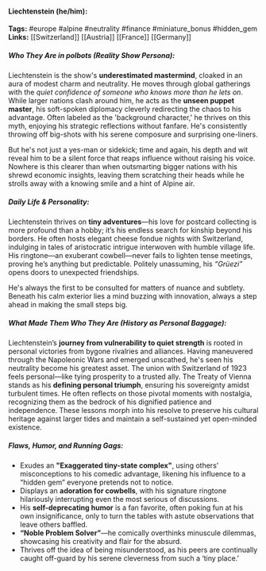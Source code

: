 #### Liechtenstein (he/him):  
**Tags:** #europe #alpine #neutrality #finance #miniature_bonus #hidden_gem  
**Links:** [[Switzerland]] [[Austria]] [[France]] [[Germany]]

##### Who They Are in *polbots* (Reality Show Persona):  
Liechtenstein is the show's **underestimated mastermind**, cloaked in an aura of modest charm and neutrality. He moves through global gatherings with the *quiet confidence of someone who knows more than he lets on*. While larger nations clash around him, he acts as the **unseen puppet master**, his soft-spoken diplomacy cleverly redirecting the chaos to his advantage. Often labeled as the 'background character,' he thrives on this myth, enjoying his strategic reflections without fanfare. He's consistently throwing off big-shots with his serene composure and surprising one-liners.

But he's not just a yes-man or sidekick; time and again, his depth and wit reveal him to be a silent force that reaps influence without raising his voice. Nowhere is this clearer than when outsmarting bigger nations with his shrewd economic insights, leaving them scratching their heads while he strolls away with a knowing smile and a hint of Alpine air.

##### Daily Life & Personality:  
Liechtenstein thrives on **tiny adventures**—his love for postcard collecting is more profound than a hobby; it’s his endless search for kinship beyond his borders. He often hosts elegant cheese fondue nights with Switzerland, indulging in tales of aristocratic intrigue interwoven with humble village life. His ringtone—an exuberant cowbell—never fails to lighten tense meetings, proving he’s anything but predictable. Politely unassuming, his *“Grüezi”* opens doors to unexpected friendships.

He's always the first to be consulted for matters of nuance and subtlety. Beneath his calm exterior lies a mind buzzing with innovation, always a step ahead in making the small steps big.

##### What Made Them Who They Are (History as Personal Baggage):  
Liechtenstein’s **journey from vulnerability to quiet strength** is rooted in personal victories from bygone rivalries and alliances. Having maneuvered through the Napoleonic Wars and emerged unscathed, he's seen his neutrality become his greatest asset. The union with Switzerland of 1923 feels personal—like tying prosperity to a trusted ally. The Treaty of Vienna stands as his **defining personal triumph**, ensuring his sovereignty amidst turbulent times. He often reflects on those pivotal moments with nostalgia, recognizing them as the bedrock of his dignified patience and independence. These lessons morph into his resolve to preserve his cultural heritage against larger tides and maintain a self-sustained yet open-minded existence.

##### Flaws, Humor, and Running Gags:  
- Exudes an **"Exaggerated tiny-state complex"**, using others’ misconceptions to his comedic advantage, likening his influence to a “hidden gem” everyone pretends not to notice.  
- Displays an **adoration for cowbells**, with his signature ringtone hilariously interrupting even the most serious of discussions.  
- His **self-deprecating humor** is a fan favorite, often poking fun at his own insignificance, only to turn the tables with astute observations that leave others baffled.  
- **“Noble Problem Solver”**—he comically overthinks minuscule dilemmas, showcasing his creativity and flair for the absurd.  
- Thrives off the idea of being misunderstood, as his peers are continually caught off-guard by his serene cleverness from such a ‘tiny place.’